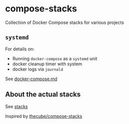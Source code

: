 # compose-stacks

Collection of Docker Compose stacks for various projects

## `systemd`

For details on:

- Running `docker-compose` as a `systemd` unit
- docker cleanup timer with system
- docker logs via `journald`

See [docker-compose.md](./docker-compose.md)

## About the actual stacks

See [stacks](./stacks)

Inspired by [thecube/compose-stacks](https://github.com/thecubed/compose-stacks)
